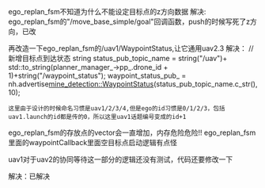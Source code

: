 ego_replan_fsm不知道为什么不能设定目标点的z方向数据
解决:
    ego_replan_fsm的"/move_base_simple/goal"回调函数，push的时候写死了z方向，已改

再改造一下ego_replan_fsm的/uav1/WaypointStatus,让它通用uav2.3
解决：
        //新增目标点到达状态
    string status_pub_topic_name = string("/uav")+ std::to_string(planner_manager_->pp_.drone_id + 1)+string("/waypoint_status");
    waypoint_status_pub_ = nh.advertise[mine_detection::WaypointStatus](mine_detection::WaypointStatus)(status_pub_topic_name.c_str(), 10);

    这里由于设计的时候命名习惯是uav1/2/3/4,但是ego的id习惯是0/1/2/3，包括uav1.launch的id都是传的0，所以这里uav1话题编号变成的id+1

ego_replan_fsm的存放点的vector会一直增加，内存危险危险!!
ego_replan_fsm里面的waypointCallback里面空目标点启动逻辑有点怪

uav1对于uav2的协同等待这一部分的逻辑还没有测试，代码还要修改一下

解决：已解决
